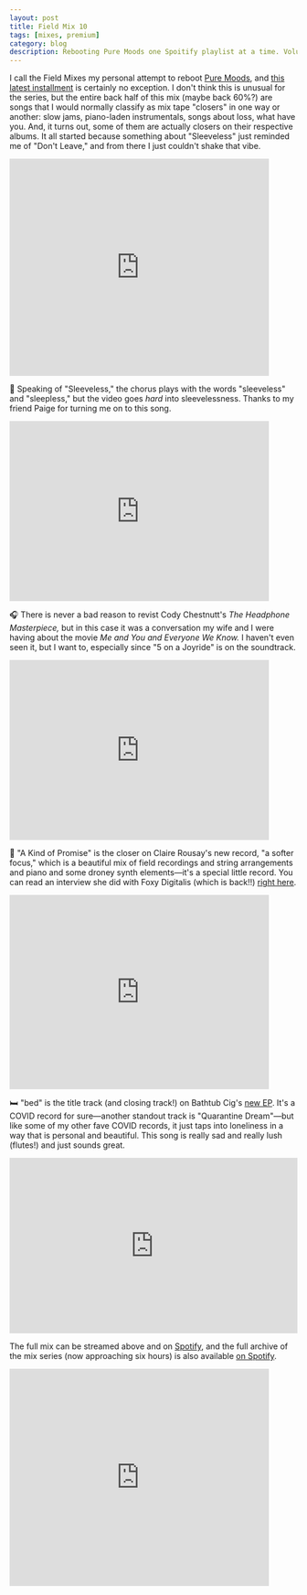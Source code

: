 ```yaml
---
layout: post
title: Field Mix 10
tags: [mixes, premium]
category: blog
description: Rebooting Pure Moods one Spoitify playlist at a time. Volume 10 featuring Claire Rousay, SZA, Mountains, and more.
---
```

I call the Field Mixes my personal attempt to reboot [Pure Moods](https://en.wikipedia.org/wiki/Pure_Moods), and [this latest installment](https://open.spotify.com/playlist/3k9aJixjAeqhMLkZ2PonQS?si=po0rwl0PQ0iU5ff8Yz7enQ) is certainly no exception. I don't think this is unusual for the series, but the entire back half of this mix (maybe back 60%?) are songs that I would normally classify as mix tape "closers" in one way or another: slow jams, piano-laden instrumentals, songs about loss, what have you. And, it turns out, some of them are actually closers on their respective albums. It all started because something about "Sleeveless" just reminded me of "Don't Leave," and from there I just couldn't shake that vibe.

<iframe src="https://open.spotify.com/embed/playlist/3k9aJixjAeqhMLkZ2PonQS" width="90%" height="380" frameborder="0" allowtransparency="true" allow="encrypted-media"></iframe>

🎽 Speaking of "Sleeveless," the chorus plays with the words "sleeveless" and "sleepless," but the video goes *hard* into sleevelessness. Thanks to my friend Paige for turning me on to this song.

<iframe width="90%" height="315" src="https://www.youtube.com/embed/OggSJcmQw_8" title="YouTube video player" frameborder="0" allow="accelerometer; autoplay; clipboard-write; encrypted-media; gyroscope; picture-in-picture" allowfullscreen></iframe>

🎧 There is never a bad reason to revist Cody Chestnutt's *The Headphone Masterpiece,* but in this case it was a conversation my wife and I were having about the movie *Me and You and Everyone We Know.* I haven't even seen it, but I want to, especially since "5 on a Joyride" is on the soundtrack. 

<iframe width="90%" height="315" src="https://www.youtube.com/embed/t87QILBZd_I" title="YouTube video player" frameborder="0" allow="accelerometer; autoplay; clipboard-write; encrypted-media; gyroscope; picture-in-picture" allowfullscreen></iframe>

🔎 "A Kind of Promise" is the closer on Claire Rousay's new record, "a softer focus," which is a beautiful mix of field recordings and string arrangements and piano and some droney synth elements—it's a special little record. You can read an interview she did with Foxy Digitalis (which is back!!) [right here](https://foxydigitalis.zone/2021/04/16/claire-rousay-is-not-a-bad-person/).

<iframe style="border: 0; width: 90%; height: 340px;" src="https://bandcamp.com/EmbeddedPlayer/album=81496402/size=large/bgcol=ffffff/linkcol=0687f5/artwork=small/transparent=true/" seamless><a href="https://clairerousay.bandcamp.com/album/a-softer-focus">a softer focus by claire rousay</a></iframe>

🛏 "bed" is the title track (and closing track!) on Bathtub Cig's [new EP](https://bathtubcig.bandcamp.com/album/bed-2). It's a COVID record for sure—another standout track is "Quarantine Dream"—but like some of my other fave COVID records, it just taps into loneliness in a way that is personal and beautiful. This song is really sad and really lush (flutes!) and just sounds great.

<iframe style="border: 0; width: 100%; height: 307px;" src="https://bandcamp.com/EmbeddedPlayer/album=1333864388/size=large/bgcol=ffffff/linkcol=0687f5/artwork=small/transparent=true/" seamless><a href="https://bathtubcig.bandcamp.com/album/bed-2">bed by bathtub cig</a></iframe>

The full mix can be streamed above and on [Spotify](https://open.spotify.com/playlist/3k9aJixjAeqhMLkZ2PonQS?si=W6nRgpgBSzmoXjl41bETDg), and the full archive of the mix series (now approaching six hours) is also available [on Spotify](https://open.spotify.com/playlist/36R4gNPOIoNaRSYm9T0Smm?si=gAAHTliSQdSnAYUNtUYOJQ).

<iframe src="https://open.spotify.com/embed/playlist/36R4gNPOIoNaRSYm9T0Smm" width="90%" height="380" frameborder="0" allowtransparency="true" allow="encrypted-media"></iframe>


